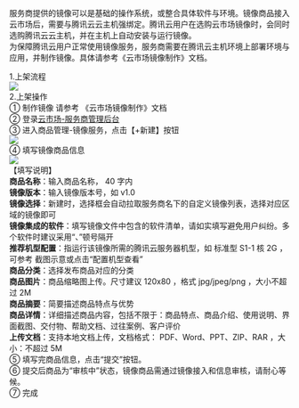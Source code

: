 服务商提供的镜像可以是基础的操作系统，或整合具体软件与环境。镜像商品接入云市场后，需要与腾讯云云主机强绑定。腾讯云用户在选购云市场镜像时，会同时选购腾讯云云主机，并在主机上自动安装与运行镜像。   
为保障腾讯云用户正常使用镜像服务，服务商需要在腾讯云主机环境上部署环境与应用，并制作镜像。具体请参考《云市场镜像制作》文档。 
  
1.上架流程  
![](//mc.qcloudimg.com/static/img/89416f8788eab8e04f27f7a991e37aa8/image.png)  
2.上架操作  
① 制作镜像
请参考 《云市场镜像制作》文档  
② 登录[云市场-服务商管理后台](https://console.cloud.tencent.com/serviceprovider/goods)  
③ 进入商品管理-镜像服务，点击【+新建】按钮   
![](//mc.qcloudimg.com/static/img/45f1c5dfa435746983d8e7105a5e26da/image.png)  
④ 填写镜像商品信息  
![](//mc.qcloudimg.com/static/img/e1d592ff7e4b2fdfe6d2baa5e6232633/image.png)  
【填写说明】  
**商品名称**：输入商品名称， 40 字内  
**镜像版本**：输入镜像版本号，如 v1.0  
**镜像选择**：新建时，选择框会自动拉取服务商名下的自定义镜像列表，选择对应区域的镜像即可  
**镜像集成的软件**：填写镜像文件中包含的软件清单，请如实填写避免用户纠纷。多个软件时建议采用“、”顿号隔开  
**推荐机型配置**：指运行该镜像所需的腾讯云服务器机型，如 标准型 S1-1 核 2G ，可参考 截图示意或点击“配置机型查看”  
**商品分类**：选择发布商品对应的分类  
**商品图片**：商品缩略图上传。尺寸建议 120x80 ，格式 jpg/jpeg/png ，大小不超过 2M  
**商品摘要**：简要描述商品特点与优势  
**商品详情**：详细描述商品内容，包括不限于：商品特点、商品介绍、使用说明、界面截图、交付物、帮助文档、过往案例、客户评价  
**上传文档**：支持本地文档上传，文档格式： PDF、Word、PPT、ZIP、RAR ，大小：不超过 5M  
⑤ 填写完商品信息，点击“提交”按钮。  
⑥ 提交后商品为“审核中”状态，镜像商品需通过镜像接入和信息审核，请耐心等候。  
⑦ 完成       